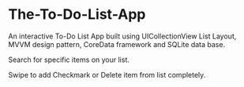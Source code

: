 # The-To-Do-List-App

An interactive To-Do List App built using UICollectionView List Layout, MVVM design pattern, CoreData framework and SQLite data base.

Search for specific items on your list.

Swipe to add Checkmark or Delete item from list completely.
